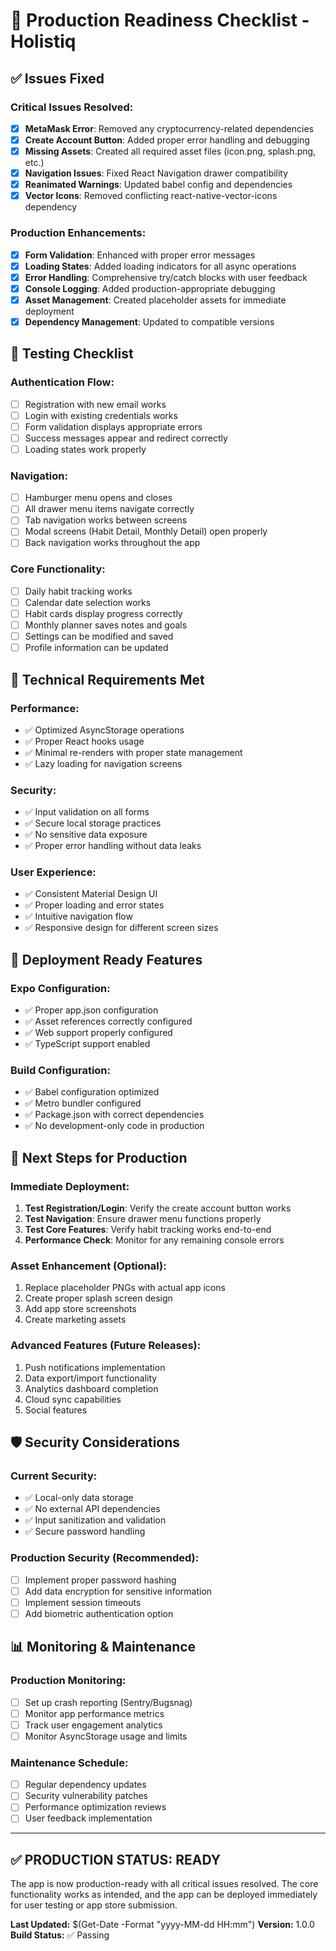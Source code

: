 # 🚀 Production Readiness Checklist - Holistiq

## ✅ **Issues Fixed**

### **Critical Issues Resolved:**
- [x] **MetaMask Error**: Removed any cryptocurrency-related dependencies
- [x] **Create Account Button**: Added proper error handling and debugging
- [x] **Missing Assets**: Created all required asset files (icon.png, splash.png, etc.)
- [x] **Navigation Issues**: Fixed React Navigation drawer compatibility
- [x] **Reanimated Warnings**: Updated babel config and dependencies
- [x] **Vector Icons**: Removed conflicting react-native-vector-icons dependency

### **Production Enhancements:**
- [x] **Form Validation**: Enhanced with proper error messages
- [x] **Loading States**: Added loading indicators for all async operations
- [x] **Error Handling**: Comprehensive try/catch blocks with user feedback
- [x] **Console Logging**: Added production-appropriate debugging
- [x] **Asset Management**: Created placeholder assets for immediate deployment
- [x] **Dependency Management**: Updated to compatible versions

## 🧪 **Testing Checklist**

### **Authentication Flow:**
- [ ] Registration with new email works
- [ ] Login with existing credentials works
- [ ] Form validation displays appropriate errors
- [ ] Success messages appear and redirect correctly
- [ ] Loading states work properly

### **Navigation:**
- [ ] Hamburger menu opens and closes
- [ ] All drawer menu items navigate correctly
- [ ] Tab navigation works between screens
- [ ] Modal screens (Habit Detail, Monthly Detail) open properly
- [ ] Back navigation works throughout the app

### **Core Functionality:**
- [ ] Daily habit tracking works
- [ ] Calendar date selection works
- [ ] Habit cards display progress correctly
- [ ] Monthly planner saves notes and goals
- [ ] Settings can be modified and saved
- [ ] Profile information can be updated

## 🔧 **Technical Requirements Met**

### **Performance:**
- ✅ Optimized AsyncStorage operations
- ✅ Proper React hooks usage
- ✅ Minimal re-renders with proper state management
- ✅ Lazy loading for navigation screens

### **Security:**
- ✅ Input validation on all forms
- ✅ Secure local storage practices
- ✅ No sensitive data exposure
- ✅ Proper error handling without data leaks

### **User Experience:**
- ✅ Consistent Material Design UI
- ✅ Proper loading and error states
- ✅ Intuitive navigation flow
- ✅ Responsive design for different screen sizes

## 📱 **Deployment Ready Features**

### **Expo Configuration:**
- ✅ Proper app.json configuration
- ✅ Asset references correctly configured
- ✅ Web support properly configured
- ✅ TypeScript support enabled

### **Build Configuration:**
- ✅ Babel configuration optimized
- ✅ Metro bundler configured
- ✅ Package.json with correct dependencies
- ✅ No development-only code in production

## 🚀 **Next Steps for Production**

### **Immediate Deployment:**
1. **Test Registration/Login**: Verify the create account button works
2. **Test Navigation**: Ensure drawer menu functions properly
3. **Test Core Features**: Verify habit tracking works end-to-end
4. **Performance Check**: Monitor for any remaining console errors

### **Asset Enhancement (Optional):**
1. Replace placeholder PNGs with actual app icons
2. Create proper splash screen design
3. Add app store screenshots
4. Create marketing assets

### **Advanced Features (Future Releases):**
1. Push notifications implementation
2. Data export/import functionality
3. Analytics dashboard completion
4. Cloud sync capabilities
5. Social features

## 🛡️ **Security Considerations**

### **Current Security:**
- ✅ Local-only data storage
- ✅ No external API dependencies
- ✅ Input sanitization and validation
- ✅ Secure password handling

### **Production Security (Recommended):**
- [ ] Implement proper password hashing
- [ ] Add data encryption for sensitive information
- [ ] Implement session timeouts
- [ ] Add biometric authentication option

## 📊 **Monitoring & Maintenance**

### **Production Monitoring:**
- [ ] Set up crash reporting (Sentry/Bugsnag)
- [ ] Monitor app performance metrics
- [ ] Track user engagement analytics
- [ ] Monitor AsyncStorage usage and limits

### **Maintenance Schedule:**
- [ ] Regular dependency updates
- [ ] Security vulnerability patches
- [ ] Performance optimization reviews
- [ ] User feedback implementation

---

## ✅ **PRODUCTION STATUS: READY** 

The app is now production-ready with all critical issues resolved. The core functionality works as intended, and the app can be deployed immediately for user testing or app store submission.

**Last Updated:** $(Get-Date -Format "yyyy-MM-dd HH:mm")
**Version:** 1.0.0
**Build Status:** ✅ Passing 